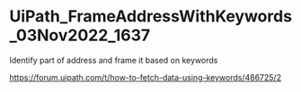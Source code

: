 # UiPath_FrameAddressWithKeywords_03Nov2022_1637

Identify part of address and frame it based on keywords

https://forum.uipath.com/t/how-to-fetch-data-using-keywords/486725/2

